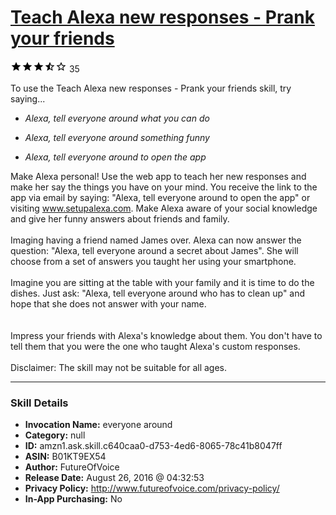 # [Teach Alexa new responses - Prank your friends](http://alexa.amazon.com/#skills/amzn1.ask.skill.c640caa0-d753-4ed6-8065-78c41b8047ff)
![3.7 stars](../../images/ic_star_black_18dp_1x.png)![3.7 stars](../../images/ic_star_black_18dp_1x.png)![3.7 stars](../../images/ic_star_black_18dp_1x.png)![3.7 stars](../../images/ic_star_half_black_18dp_1x.png)![3.7 stars](../../images/ic_star_border_black_18dp_1x.png) 35

To use the Teach Alexa new responses - Prank your friends skill, try saying...

* *Alexa, tell everyone around what you can do*

* *Alexa, tell everyone around something funny*

* *Alexa, tell everyone around to open the app*

Make Alexa personal! Use the web app to teach her new responses and make her say the things you have on your mind. You receive the link to the app via email by saying: "Alexa, tell everyone around to open the app" or visiting www.setupalexa.com. Make Alexa aware of your social knowledge and give her funny answers about friends and family.
<br>
<br>
Imaging having a friend named James over. Alexa can now answer the question: "Alexa, tell everyone around a secret about James". She will choose from a set of answers you taught her using your smartphone. 
 <br><br>
Imagine you are sitting at the table with your family and it is time to do the dishes. Just ask: "Alexa, tell everyone around who has to clean up"  and hope that she does not answer with your name.  
 <br><br>
Impress your friends with Alexa's knowledge about them. You don't have to tell them that you were the one who taught Alexa's custom responses.
 <br><br>
Disclaimer: The skill may not be suitable for all ages.

***

### Skill Details

* **Invocation Name:** everyone around
* **Category:** null
* **ID:** amzn1.ask.skill.c640caa0-d753-4ed6-8065-78c41b8047ff
* **ASIN:** B01KT9EX54
* **Author:** FutureOfVoice
* **Release Date:** August 26, 2016 @ 04:32:53
* **Privacy Policy:** http://www.futureofvoice.com/privacy-policy/
* **In-App Purchasing:** No
